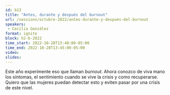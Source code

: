```yaml
---
id: b13
title: "Antes, durante y después del burnout"
url: /sessions/octubre-2022/antes-durante-y-después-del-burnout
speakers:
 - Cecilia González
format: ignite
block: h2-b-2022
time_start: 2022-10-28T13:40:00-05:00
time_end: 2022-10-28T13:45:00-05:00
video:
slides:
---
```


Este año experimente eso que llaman *burnout*. Ahora conozco de viva mano los síntomas, el sentimiento cuando se vive la crisis y como recuperarse. Quiero que las mujeres puedan detectar esto y eviten pasar por una crisis de este nivel.

